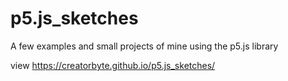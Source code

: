 # p5.js_sketches
A few examples and small projects of mine using the p5.js library

view https://creatorbyte.github.io/p5.js_sketches/
